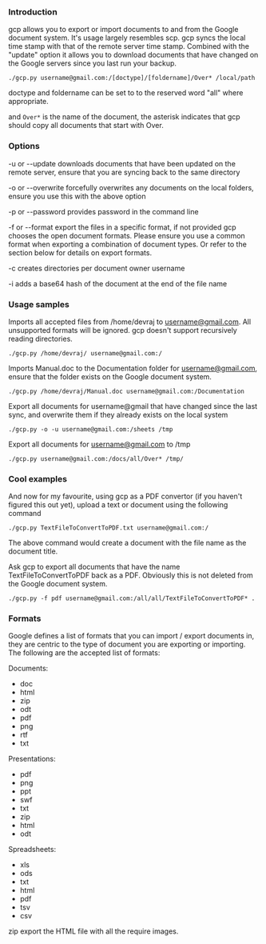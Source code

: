 ### Introduction ###

gcp allows you to export or import documents to and from the Google document system. It's usage largely resembles scp. gcp syncs the local time stamp with that of the remote server time stamp. Combined with the "update" option it allows you to download documents that have changed on the Google servers since you last run your backup.

```
./gcp.py username@gmail.com:/[doctype]/[foldername]/Over* /local/path
```

doctype and foldername can be set to to the reserved word "all" where appropriate.

and `Over*` is the name of the document, the asterisk indicates that gcp should copy all documents that start with Over.

### Options ###

-u or --update downloads documents that have been updated on the remote server, ensure that you are syncing back to the same directory

-o or --overwrite forcefully overwrites any documents on the local folders, ensure you use this with the above option

-p or --password provides password in the command line

-f or --format export the files in a specific format, if not provided gcp chooses the open document formats. Please ensure you use a common format when exporting a combination of document types. Or refer to the section below for details on export formats.

-c creates directories per document owner username

-i adds a base64 hash of the document at the end of the file name

### Usage samples ###

Imports all accepted files from /home/devraj to username@gmail.com. All unsupported formats will be ignored. gcp doesn't support recursively reading directories.

```
./gcp.py /home/devraj/ username@gmail.com:/
```

Imports Manual.doc to the Documentation folder for username@gmail.com, ensure that the folder exists on the Google document system.

```
./gcp.py /home/devraj/Manual.doc username@gmail.com:/Documentation
```

Export all documents for username@gmail that have changed since the last sync, and overwrite them if they already exists on the local system

```
./gcp.py -o -u username@gmail.com:/sheets /tmp
```

Export all documents for username@gmail.com to /tmp

```
./gcp.py username@gmail.com:/docs/all/Over* /tmp/
```

### Cool examples ###

And now for my favourite, using gcp as a PDF convertor (if you haven't figured this out yet), upload a text or document using the following command

```
./gcp.py TextFileToConvertToPDF.txt username@gmail.com:/
```

The above command would create a document with the file name as the document title.

Ask gcp to export all documents that have the name TextFileToConvertToPDF back as a PDF. Obviously this is not deleted from the Google document system.

```
./gcp.py -f pdf username@gmail.com:/all/all/TextFileToConvertToPDF* .
```

### Formats ###

Google defines a list of formats that you can import / export documents in, they are centric to the type of document you are exporting or importing. The following are the accepted list of formats:

Documents:

  * doc
  * html
  * zip
  * odt
  * pdf
  * png
  * rtf
  * txt

Presentations:
  * pdf
  * png
  * ppt
  * swf
  * txt
  * zip
  * html
  * odt

Spreadsheets:

  * xls
  * ods
  * txt
  * html
  * pdf
  * tsv
  * csv

zip export the HTML file with all the require images.